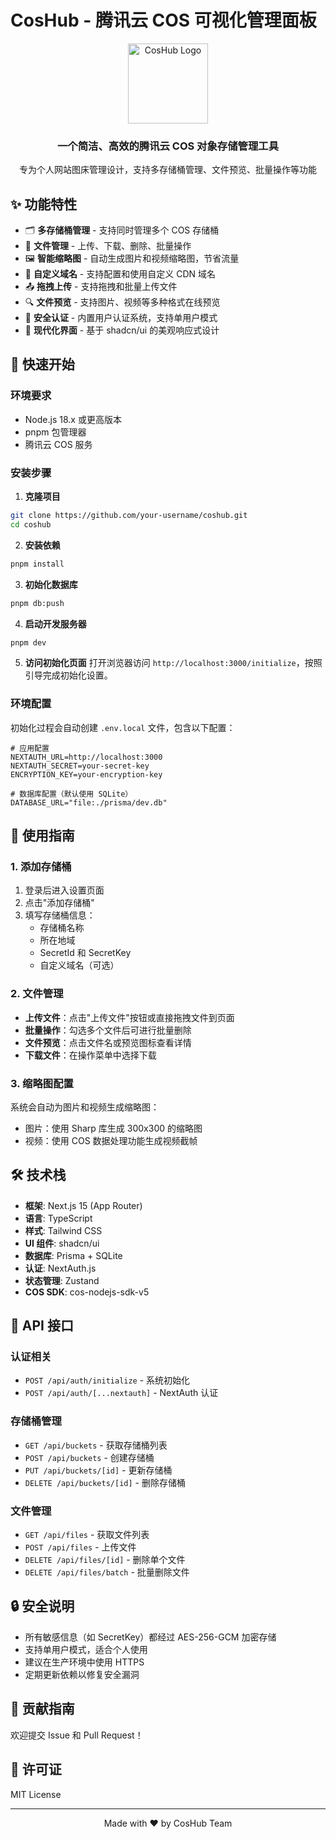 # CosHub - 腾讯云 COS 可视化管理面板

<div align="center">
  <img src="public/logo.png" alt="CosHub Logo" width="128" height="128" />
  <h3>一个简洁、高效的腾讯云 COS 对象存储管理工具</h3>
  <p>专为个人网站图床管理设计，支持多存储桶管理、文件预览、批量操作等功能</p>
</div>

## ✨ 功能特性

- 🗂️ **多存储桶管理** - 支持同时管理多个 COS 存储桶
- 📁 **文件管理** - 上传、下载、删除、批量操作
- 🖼️ **智能缩略图** - 自动生成图片和视频缩略图，节省流量
- 🔗 **自定义域名** - 支持配置和使用自定义 CDN 域名
- 📤 **拖拽上传** - 支持拖拽和批量上传文件
- 🔍 **文件预览** - 支持图片、视频等多种格式在线预览
- 🔐 **安全认证** - 内置用户认证系统，支持单用户模式
- 🎨 **现代化界面** - 基于 shadcn/ui 的美观响应式设计

## 🚀 快速开始

### 环境要求

- Node.js 18.x 或更高版本
- pnpm 包管理器
- 腾讯云 COS 服务

### 安装步骤

1. **克隆项目**
```bash
git clone https://github.com/your-username/coshub.git
cd coshub
```

2. **安装依赖**
```bash
pnpm install
```

3. **初始化数据库**
```bash
pnpm db:push
```

4. **启动开发服务器**
```bash
pnpm dev
```

5. **访问初始化页面**
打开浏览器访问 `http://localhost:3000/initialize`，按照引导完成初始化设置。

### 环境配置

初始化过程会自动创建 `.env.local` 文件，包含以下配置：

```env
# 应用配置
NEXTAUTH_URL=http://localhost:3000
NEXTAUTH_SECRET=your-secret-key
ENCRYPTION_KEY=your-encryption-key

# 数据库配置（默认使用 SQLite）
DATABASE_URL="file:./prisma/dev.db"
```

## 📖 使用指南

### 1. 添加存储桶

1. 登录后进入设置页面
2. 点击"添加存储桶"
3. 填写存储桶信息：
   - 存储桶名称
   - 所在地域
   - SecretId 和 SecretKey
   - 自定义域名（可选）

### 2. 文件管理

- **上传文件**：点击"上传文件"按钮或直接拖拽文件到页面
- **批量操作**：勾选多个文件后可进行批量删除
- **文件预览**：点击文件名或预览图标查看详情
- **下载文件**：在操作菜单中选择下载

### 3. 缩略图配置

系统会自动为图片和视频生成缩略图：
- 图片：使用 Sharp 库生成 300x300 的缩略图
- 视频：使用 COS 数据处理功能生成视频截帧

## 🛠️ 技术栈

- **框架**: Next.js 15 (App Router)
- **语言**: TypeScript
- **样式**: Tailwind CSS
- **UI 组件**: shadcn/ui
- **数据库**: Prisma + SQLite
- **认证**: NextAuth.js
- **状态管理**: Zustand
- **COS SDK**: cos-nodejs-sdk-v5

## 📝 API 接口

### 认证相关
- `POST /api/auth/initialize` - 系统初始化
- `POST /api/auth/[...nextauth]` - NextAuth 认证

### 存储桶管理
- `GET /api/buckets` - 获取存储桶列表
- `POST /api/buckets` - 创建存储桶
- `PUT /api/buckets/[id]` - 更新存储桶
- `DELETE /api/buckets/[id]` - 删除存储桶

### 文件管理
- `GET /api/files` - 获取文件列表
- `POST /api/files` - 上传文件
- `DELETE /api/files/[id]` - 删除单个文件
- `DELETE /api/files/batch` - 批量删除文件

## 🔒 安全说明

- 所有敏感信息（如 SecretKey）都经过 AES-256-GCM 加密存储
- 支持单用户模式，适合个人使用
- 建议在生产环境中使用 HTTPS
- 定期更新依赖以修复安全漏洞

## 🤝 贡献指南

欢迎提交 Issue 和 Pull Request！

## 📄 许可证

MIT License

---

<div align="center">
  <p>Made with ❤️ by CosHub Team</p>
</div>
